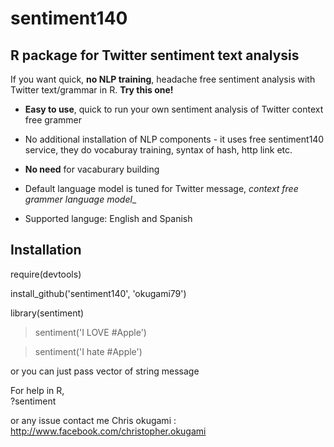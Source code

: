 sentiment140
============

R package for Twitter sentiment text analysis
---- 

If you want quick, **no NLP training**, headache free sentiment analysis with Twitter text/grammar in R. __Try this one!__  


* **Easy to use**, quick to run your own sentiment analysis of Twitter context free grammer

* No additional installation of NLP components - it uses free sentiment140 service, they do vocaburay training, syntax of hash, http link etc. 

* **No need** for vacaburary building

* Default language model is tuned for Twitter message, _context free grammer language model__ 

* Supported languge: English and Spanish

Installation
--- 
require(devtools) 

install_github('sentiment140', 'okugami79')

library(sentiment)
>sentiment('I LOVE #Apple')

>sentiment('I hate #Apple')

or you can just pass vector of string message 


For help in R,  
?sentiment 

or any issue contact me 
Chris okugami : http://www.facebook.com/christopher.okugami
